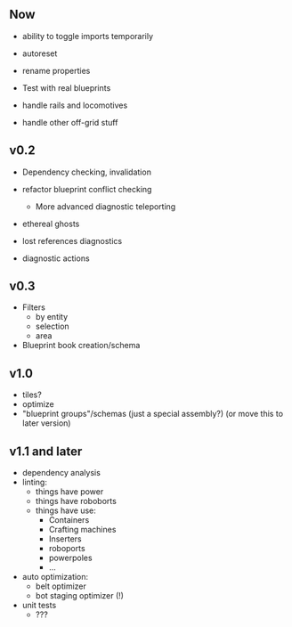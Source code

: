 ## Now

- ability to toggle imports temporarily
- autoreset
- rename properties


- Test with real blueprints


- handle rails and locomotives
- handle other off-grid stuff

## v0.2

- Dependency checking, invalidation

- refactor blueprint conflict checking
    - More advanced diagnostic teleporting
- ethereal ghosts

- lost references diagnostics
- diagnostic actions

## v0.3

- Filters
    - by entity
    - selection
    - area
- Blueprint book creation/schema

## v1.0

- tiles?
- optimize
- "blueprint groups"/schemas (just a special assembly?) (or move this to later version)

## v1.1 and later

- dependency analysis
- linting:
    - things have power
    - things have roboborts
    - things have use:
        - Containers
        - Crafting machines
        - Inserters
        - roboports
        - powerpoles
        - ...
- auto optimization:
    - belt optimizer
    - bot staging optimizer (!)
- unit tests
    - ???
